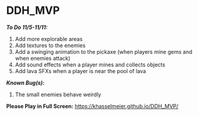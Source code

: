 # DDH_MVP

***To Do 11/5-11/11:***
1. Add more explorable areas
2. Add textures to the enemies
3. Add a swinging animation to the pickaxe (when players mine gems and when enemies attack)
4. Add sound effects when a player mines and collects objects
5. Add lava SFXs when a player is near the pool of lava

***Known Bug(s):***
1. The small enemies behave weirdly

**Please Play in Full Screen:** https://khasselmeier.github.io/DDH_MVP/
